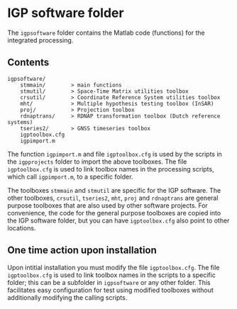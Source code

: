 # IGP software folder

The `igpsoftware` folder contains the Matlab code (functions) for the integrated processing.

## Contents

```
igpsoftware/
	stmmain/        > main functions
	stmutil/        > Space-Time Matrix utilities toolbox
	crsutil/        > Coordinate Reference System utilities toolbox
	mht/            > Multiple hypothesis testing toolbox (InSAR)
	proj/           > Projection toolbox
	rdnaptrans/     > RDNAP transformation toolbox (Dutch reference systems)
	tseries2/       > GNSS timeseries toolbox
	igptoolbox.cfg	
	igpimport.m
```

The function `igpimport.m` and file `igptoolbox.cfg` is used by the scripts in the `igpprojects` folder to import the above toolboxes. 
The file `igptoolbox.cfg` is used to link toolbox names in the processing scripts, which call `igpimport.m`, to a specific folder.

The toolboxes `stmmain` and `stmutil` are specific for the IGP software. The other toolboxes, `crsutil`, `tseries2`, `mht`, `proj` and `rdnaptrans`
are general purpose toolboxes that are also used by other software projects. For convenience, the code for the general purpose toolboxes are copied into
the IGP software folder, but you can have `igptoolbox.cfg` also point to other locations.

## One time action upon installation

Upon intitial installation you must modify the file `igptoolbox.cfg`. The file `igptoolbox.cfg` is used to link toolbox names in the scripts to a specific folder; 
this can be a subfolder in `igpsoftware` or any other folder. 
This facilitates easy configuration for test using modified toolboxes without additionally modifying the calling scripts.
